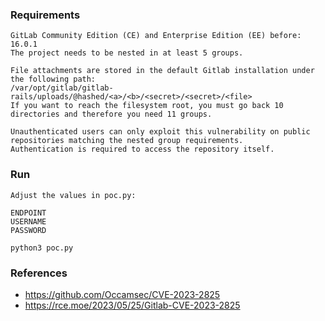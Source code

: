 ### Requirements
```
GitLab Community Edition (CE) and Enterprise Edition (EE) before: 16.0.1
The project needs to be nested in at least 5 groups.

File attachments are stored in the default Gitlab installation under the following path:
/var/opt/gitlab/gitlab-rails/uploads/@hashed/<a>/<b>/<secret>/<secret>/<file>
If you want to reach the filesystem root, you must go back 10 directories and therefore you need 11 groups.

Unauthenticated users can only exploit this vulnerability on public repositories matching the nested group requirements.
Authentication is required to access the repository itself.
```

### Run
```
Adjust the values in poc.py:

ENDPOINT
USERNAME
PASSWORD

python3 poc.py
```

### References
* https://github.com/Occamsec/CVE-2023-2825
* https://rce.moe/2023/05/25/Gitlab-CVE-2023-2825

